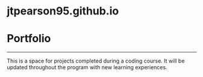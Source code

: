 # jtpearson95.github.io
# Portfolio
***
This is a space for projects completed during a coding course. It will be updated throughout the program with new learning experiences.
